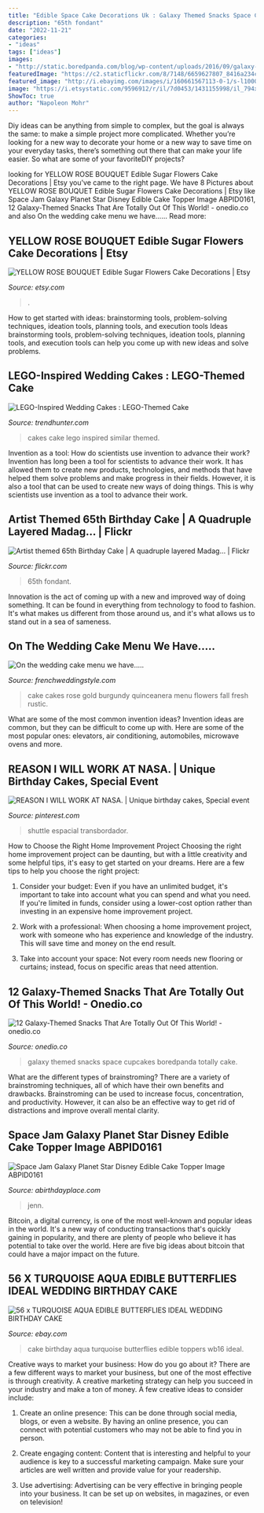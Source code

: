 ```yaml
---
title: "Edible Space Cake Decorations Uk : Galaxy Themed Snacks Space Cupcakes Boredpanda Totally Cake"
description: "65th fondant"
date: "2022-11-21"
categories:
- "ideas"
tags: ["ideas"]
images:
- "http://static.boredpanda.com/blog/wp-content/uploads/2016/09/galaxy-cake-wedding-space-cupcakes-skozorbit-2.jpg"
featuredImage: "https://c2.staticflickr.com/8/7148/6659627807_8416a234c1_b.jpg"
featured_image: "http://i.ebayimg.com/images/i/160661567113-0-1/s-l1000.jpg"
image: "https://i.etsystatic.com/9596912/r/il/7d0453/1431155998/il_794xN.1431155998_clsk.jpg"
ShowToc: true
author: "Napoleon Mohr"
---
```



Diy ideas can be anything from simple to complex, but the goal is always the same: to make a simple project more complicated. Whether you’re looking for a new way to decorate your home or a new way to save time on your everyday tasks, there’s something out there that can make your life easier. So what are some of your favoriteDIY projects?

	

		
looking for YELLOW ROSE BOUQUET Edible Sugar Flowers Cake Decorations | Etsy you've came to the right page. We have 8 Pictures about YELLOW ROSE BOUQUET Edible Sugar Flowers Cake Decorations | Etsy like Space Jam Galaxy Planet Star Disney Edible Cake Topper Image ABPID0161, 12 Galaxy-Themed Snacks That Are Totally Out Of This World! - onedio.co and also On the wedding cake menu we have...... Read more:
		
    
## YELLOW ROSE BOUQUET Edible Sugar Flowers Cake Decorations | Etsy

<img loading=lazy src="https://i.etsystatic.com/9596912/r/il/7d0453/1431155998/il_794xN.1431155998_clsk.jpg" onerror="this.onerror=null;this.src='https://tse2.mm.bing.net/th?id=OIP.NyRbnbqGhq7IeKckJdlJcgHaHa&amp;pid=15.1';" alt="YELLOW ROSE BOUQUET Edible Sugar Flowers Cake Decorations | Etsy">

_Source: etsy.com_

>. 

	

How to get started with ideas: brainstorming tools, problem-solving techniques, ideation tools, planning tools, and execution tools
Ideas brainstorming tools, problem-solving techniques, ideation tools, planning tools, and execution tools can help you come up with new ideas and solve problems.

    
## LEGO-Inspired Wedding Cakes : LEGO-Themed Cake

<img loading=lazy src="http://cdn.trendhunterstatic.com/thumbs/legothemed-cake.jpeg" onerror="this.onerror=null;this.src='https://tse3.mm.bing.net/th?id=OIP.croSNsE5_gdklQDTUljq1gHaJ4&amp;pid=15.1';" alt="LEGO-Inspired Wedding Cakes : LEGO-Themed Cake">

_Source: trendhunter.com_

>cakes cake lego inspired similar themed. 

	

Invention as a tool: How do scientists use invention to advance their work?
Invention has long been a tool for scientists to advance their work. It has allowed them to create new products, technologies, and methods that have helped them solve problems and make progress in their fields. However, it is also a tool that can be used to create new ways of doing things. This is why scientists use invention as a tool to advance their work.

    
## Artist Themed 65th Birthday Cake | A Quadruple Layered Madag… | Flickr

<img loading=lazy src="https://c2.staticflickr.com/8/7148/6659627807_8416a234c1_b.jpg" onerror="this.onerror=null;this.src='https://tse1.mm.bing.net/th?id=OIP.V09NIFYY4OLZKqDdF_9D2QHaIA&amp;pid=15.1';" alt="Artist themed 65th Birthday Cake | A quadruple layered Madag… | Flickr">

_Source: flickr.com_

>65th fondant. 

	

Innovation is the act of coming up with a new and improved way of doing something. It can be found in everything from technology to food to fashion. It's what makes us different from those around us, and it's what allows us to stand out in a sea of sameness.

    
## On The Wedding Cake Menu We Have.....

<img loading=lazy src="http://www.frenchweddingstyle.com/wp-content/uploads/2013/11/wedding-cakes_0004.jpg" onerror="this.onerror=null;this.src='https://tse4.mm.bing.net/th?id=OIP.0ELl--k4fW-7t3pfmly-YQHaKQ&amp;pid=15.1';" alt="On the wedding cake menu we have.....">

_Source: frenchweddingstyle.com_

>cake cakes rose gold burgundy quinceanera menu flowers fall fresh rustic. 

	

What are some of the most common invention ideas?
Invention ideas are common, but they can be difficult to come up with. Here are some of the most popular ones: elevators, air conditioning, automobiles, microwave ovens and more.

    
## REASON I WILL WORK AT NASA. | Unique Birthday Cakes, Special Event

<img loading=lazy src="https://i.pinimg.com/originals/63/f2/89/63f28986680b888867804aa222968dce.jpg" onerror="this.onerror=null;this.src='https://tse1.mm.bing.net/th?id=OIP.HhTFH4LC9i13jJH2pFpV9wHaLH&amp;pid=15.1';" alt="REASON I WILL WORK AT NASA. | Unique birthday cakes, Special event">

_Source: pinterest.com_

>shuttle espacial transbordador. 

	

How to Choose the Right Home Improvement Project
Choosing the right home improvement project can be daunting, but with a little creativity and some helpful tips, it's easy to get started on your dreams. Here are a few tips to help you choose the right project:
1. Consider your budget: Even if you have an unlimited budget, it's important to take into account what you can spend and what you need. If you're limited in funds, consider using a lower-cost option rather than investing in an expensive home improvement project.

2. Work with a professional: When choosing a home improvement project, work with someone who has experience and knowledge of the industry. This will save time and money on the end result.

3. Take into account your space: Not every room needs new flooring or curtains; instead, focus on specific areas that need attention.

    
## 12 Galaxy-Themed Snacks That Are Totally Out Of This World! - Onedio.co

<img loading=lazy src="http://static.boredpanda.com/blog/wp-content/uploads/2016/09/galaxy-cake-wedding-space-cupcakes-skozorbit-2.jpg" onerror="this.onerror=null;this.src='https://tse1.mm.bing.net/th?id=OIP.iJMtAdlDbCelW0fMJ9F8FAHaKf&amp;pid=15.1';" alt="12 Galaxy-Themed Snacks That Are Totally Out Of This World! - onedio.co">

_Source: onedio.co_

>galaxy themed snacks space cupcakes boredpanda totally cake. 

	

What are the different types of brainstroming?
There are a variety of brainstroming techniques, all of which have their own benefits and drawbacks. Brainstroming can be used to increase focus, concentration, and productivity. However, it can also be an effective way to get rid of distractions and improve overall mental clarity.

    
## Space Jam Galaxy Planet Star Disney Edible Cake Topper Image ABPID0161

<img loading=lazy src="https://cdn.shopify.com/s/files/1/2534/8132/products/20201123010441631504-cakeify_1200x1200.png?v=1613758710" onerror="this.onerror=null;this.src='https://tse1.mm.bing.net/th?id=OIP.mfwe2QrnqLRWHaiVNuKJkwHaHa&amp;pid=15.1';" alt="Space Jam Galaxy Planet Star Disney Edible Cake Topper Image ABPID0161">

_Source: abirthdayplace.com_

>jenn. 

	

Bitcoin, a digital currency, is one of the most well-known and popular ideas in the world. It's a new way of conducting transactions that's quickly gaining in popularity, and there are plenty of people who believe it has potential to take over the world. Here are five big ideas about bitcoin that could have a major impact on the future.

    
## 56 X TURQUOISE AQUA EDIBLE BUTTERFLIES IDEAL WEDDING BIRTHDAY CAKE

<img loading=lazy src="http://i.ebayimg.com/images/i/160661567113-0-1/s-l1000.jpg" onerror="this.onerror=null;this.src='https://tse3.mm.bing.net/th?id=OIP.kNFtN6faUXW_HDwtBWGdfAHaHq&amp;pid=15.1';" alt="56 x TURQUOISE AQUA EDIBLE BUTTERFLIES IDEAL WEDDING BIRTHDAY CAKE">

_Source: ebay.com_

>cake birthday aqua turquoise butterflies edible toppers wb16 ideal. 

	

Creative ways to market your business: How do you go about it?
There are a few different ways to market your business, but one of the most effective is through creativity. A creative marketing strategy can help you succeed in your industry and make a ton of money. A few creative ideas to consider include: 
1. Create an online presence: This can be done through social media, blogs, or even a website. By having an online presence, you can connect with potential customers who may not be able to find you in person. 

2. Create engaging content: Content that is interesting and helpful to your audience is key to a successful marketing campaign. Make sure your articles are well written and provide value for your readership. 

3. Use advertising: Advertising can be very effective in bringing people into your business. It can be set up on websites, in magazines, or even on television!

